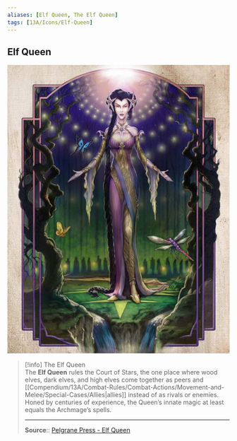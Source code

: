 ```yaml
---
aliases: [Elf Queen, The Elf Queen]
tags: [13A/Icons/Elf-Queen]
---
```


## Elf Queen

![Elf-Queen|300](Compendium/13A/Icons/Elf-Queen-image-1.jpg)

>[!info] The Elf Queen  
> The **Elf Queen** rules the Court of Stars, the one place where wood elves, dark elves, and high elves come together as peers and [[Compendium/13A/Combat-Rules/Combat-Actions/Movement-and-Melee/Special-Cases/Allies|allies]] instead of as rivals or enemies. Honed by centuries of experience, the Queen’s innate magic at least equals the Archmage’s spells.
>
> ---
>
> **Source**:: [Pelgrane Press - Elf Queen](https://pelgranepress.com/2012/07/31/behind-the-illustration-the-elf-queen/)